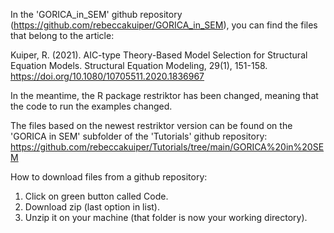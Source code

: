 
In the 'GORICA_in_SEM' github repository (https://github.com/rebeccakuiper/GORICA_in_SEM), 
you can find the files that belong to the article:

Kuiper, R. (2021). AIC-type Theory-Based Model Selection for Structural Equation Models. Structural Equation Modeling, 29(1), 151-158. 
https://doi.org/10.1080/10705511.2020.1836967


In the meantime, the R package restriktor has been changed, 
meaning that the code to run the examples changed.

The files based on the newest restriktor version can be found on
the 'GORICA in SEM' subfolder of the 'Tutorials' github repository:
https://github.com/rebeccakuiper/Tutorials/tree/main/GORICA%20in%20SEM



How to download files from a github repository:

1. Click on green button called Code.
2. Download zip (last option in list).
3. Unzip it on your machine (that folder is now your working directory).
